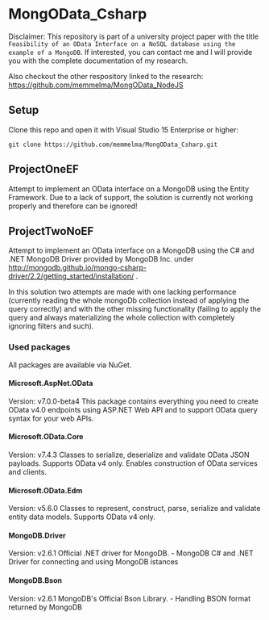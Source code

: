 # MongOData_Csharp

Disclaimer: This repository is part of a university project paper with the title ```Feasibility of an OData Interface on a NoSQL database using the example of a MongoDB```. If interested, you can contact me and I will provide you with the complete documentation of my research.

Also checkout the other respository linked to the research: https://github.com/memmelma/MongOData_NodeJS


## Setup
Clone this repo and open it with Visual Studio 15 Enterprise or higher:

```
git clone https://github.com/memmelma/MongOData_Csharp.git
```
## ProjectOneEF
Attempt to implement an OData interface on a MongoDB using the Entity Framework. Due to a lack of support, the solution is currently not working properly and therefore can be ignored!


## ProjectTwoNoEF
Attempt to implement an OData interface on a MongoDB using the C# and .NET MongoDB Driver provided by MongoDB Inc. under http://mongodb.github.io/mongo-csharp-driver/2.2/getting_started/installation/ .

In this solution two attempts are made with one lacking performance (currently reading the whole mongoDb collection instead of applying the query correctly) and with the other missing functionality (failing to apply the query and always materializing the whole collection with completely ignoring filters and such).


### Used packages
All packages are available via NuGet.


#### Microsoft.AspNet.OData
Version: v7.0.0-beta4
This package contains everything you need to create OData v4.0 endpoints using ASP.NET Web API and to support OData query syntax for your web APIs.

#### Microsoft.OData.Core
Version: v7.4.3
Classes to serialize, deserialize and validate OData JSON payloads. Supports OData v4 only. Enables construction of OData services and clients.

#### Microsoft.OData.Edm
Version: v5.6.0
Classes to represent, construct, parse, serialize and validate entity data models. Supports OData v4 only. 

#### MongoDB.Driver
Version: v2.6.1
Official .NET driver for MongoDB. - MongoDB C# and .NET Driver for connecting and using MongoDB istances

#### MongoDB.Bson
Version: v2.6.1
MongoDB's Official Bson Library. - Handling BSON format returned by MongoDB
